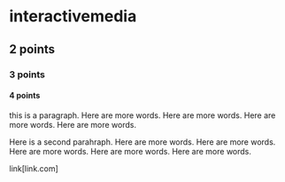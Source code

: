 # interactivemedia
## 2 points
### 3 points
#### 4 points

this is a paragraph. Here are more words.
Here are more words.
Here are more words.
Here are more words.

Here is a second parahraph.
Here are more words.
Here are more words.
Here are more words.
Here are more words.
Here are more words.

link[link.com]
